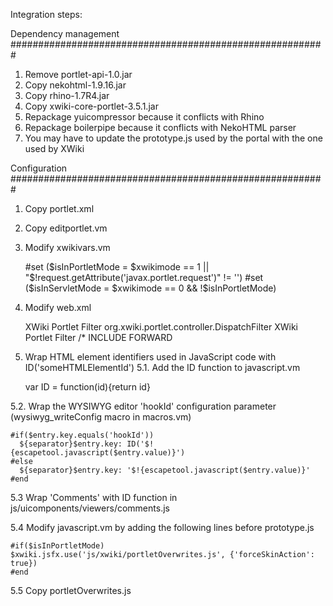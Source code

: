 Integration steps:

Dependency management
#########################################################

1. Remove portlet-api-1.0.jar
2. Copy nekohtml-1.9.16.jar
3. Copy rhino-1.7R4.jar
4. Copy xwiki-core-portlet-3.5.1.jar
5. Repackage yuicompressor because it conflicts with Rhino
5. Repackage boilerpipe because it conflicts with NekoHTML parser
6. You may have to update the prototype.js used by the portal with the one used by XWiki

Configuration
#########################################################

1. Copy portlet.xml
2. Copy editportlet.vm
3. Modify xwikivars.vm

    #set ($isInPortletMode = $xwikimode == 1 || "$!request.getAttribute('javax.portlet.request')" != '')
    #set ($isInServletMode = $xwikimode == 0 && !$isInPortletMode)

4. Modify web.xml

    <!-- Filter that rewrites the XWiki output to be able to include it in a portal page. -->
    <filter>
      <filter-name>XWiki Portlet Filter</filter-name>
      <filter-class>org.xwiki.portlet.controller.DispatchFilter</filter-class>
    </filter>

    <!--
      This filter must be the first one applied in portlet mode because it wraps the request and response objects to fix
      some of the differences between portlet and servlet mode.
    -->
    <filter-mapping>
      <filter-name>XWiki Portlet Filter</filter-name>
      <url-pattern>/*</url-pattern>
      <dispatcher>INCLUDE</dispatcher>
      <dispatcher>FORWARD</dispatcher>
    </filter-mapping>

5. Wrap HTML element identifiers used in JavaScript code with ID('someHTMLElementId')
5.1. Add the ID function to javascript.vm

    var ID = function(id){return id}

5.2. Wrap the WYSIWYG editor 'hookId' configuration parameter (wysiwyg_writeConfig macro in macros.vm)

    #if($entry.key.equals('hookId'))
      ${separator}$entry.key: ID('$!{escapetool.javascript($entry.value)}')
    #else
      ${separator}$entry.key: '$!{escapetool.javascript($entry.value)}'
    #end

5.3 Wrap 'Comments' with ID function in js/uicomponents/viewers/comments.js

5.4 Modify javascript.vm by adding the following lines before prototype.js

    #if($isInPortletMode)
    $xwiki.jsfx.use('js/xwiki/portletOverwrites.js', {'forceSkinAction': true})
    #end

5.5 Copy portletOverwrites.js
